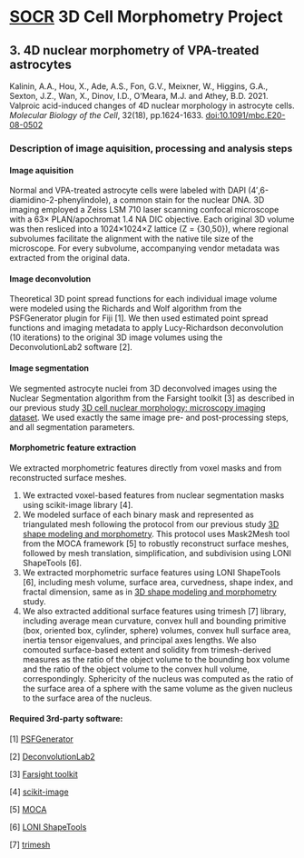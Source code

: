 # [SOCR](http://socr.umich.edu/) 3D Cell Morphometry Project
## 3. 4D nuclear morphometry of VPA-treated astrocytes

Kalinin, A.A., Hou, X., Ade, A.S., Fon, G.V., Meixner, W., Higgins, G.A., Sexton, J.Z., Wan, X., Dinov, I.D., O’Meara, M.J. and Athey, B.D. 2021. Valproic acid-induced changes of 4D nuclear morphology in astrocyte cells. _Molecular Biology of the Cell_, 32(18), pp.1624-1633. [doi:10.1091/mbc.E20-08-0502](https://doi.org/10.1091/mbc.E20-08-0502)

### Description of image aquisition, processing and analysis steps

#### Image aquisition

Normal and VPA-treated astrocyte cells were labeled with DAPI (4′,6-diamidino-2-phenylindole), a common stain for the nuclear DNA. 3D imaging employed a Zeiss LSM 710 laser scanning confocal microscope with a 63× PLAN/apochromat 1.4 NA DIC objective. Each original 3D volume was then resliced into a 1024×1024×Z lattice (Z = {30,50}), where regional subvolumes facilitate the alignment with the native tile size of the microscope. For every subvolume, accompanying vendor metadata was extracted from the original data.

#### Image deconvolution

Theoretical 3D point spread functions for each individual image volume were modeled using the Richards and Wolf algorithm from the PSFGenerator plugin for Fiji [1]. We then used estimated point spread functions and imaging metadata to apply Lucy-Richardson deconvolution (10 iterations) to the original 3D image volumes using the DeconvolutionLab2 software [2].

#### Image segmentation

We segmented astrocyte nuclei from 3D deconvolved images using the Nuclear Segmentation algorithm from the Farsight toolkit [3] as described in our previous study [3D cell nuclear morphology: microscopy imaging dataset](../1_3D_cell_nuclear_morphology%3A_microscopy_imaging_dataset#nuclei-3d-pre-processing-segmentation-and-curation-dapi-c0). We used exactly the same image pre- and post-processing steps, and all segmentation parameters.

#### Morphometric feature extraction

We extracted morphometric features directly from voxel masks and from reconstructed surface meshes.

1. We extracted voxel-based features from nuclear segmentation masks using scikit-image library [4].
2. We modeled surface of each binary mask and represented as triangulated mesh following the protocol from our previous study [3D shape modeling and morphometry](../2_3D_cell_nuclear_shape_modeling_morphometry#2-3d-shape-modeling-and-morphometry). This protocol uses Mask2Mesh tool from the MOCA framework [5] to robustly reconstruct surface meshes, followed by mesh translation, simplification, and subdivision using LONI ShapeTools [6].
3. We extracted morphometric surface features using LONI ShapeTools [6], including mesh volume, surface area, curvedness, shape index, and fractal dimension, same as in [3D shape modeling and morphometry](../2_3D_cell_nuclear_shape_modeling_morphometry#2-3d-shape-modeling-and-morphometry) study.
4. We also extracted additional surface features using trimesh [7] library, including average mean curvature, convex hull and bounding primitive (box, oriented box, cylinder, sphere) volumes, convex hull surface area, inertia tensor eigenvalues, and principal axes lengths. We also comouted surface-based extent and solidity from trimesh-derived measures as the ratio of the object volume to the bounding box volume and the ratio of the object volume to the convex hull volume, correspondingly. Sphericity of the nucleus was computed as the ratio of the surface area of a sphere with the same volume as the given nucleus to the surface area of the nucleus.


#### Required 3rd-party software:

[1] [PSFGenerator](https://bigwww.epfl.ch/algorithms/psfgenerator/)

[2] [DeconvolutionLab2](https://bigwww.epfl.ch/deconvolution/deconvolutionlab2/)

[3] [Farsight toolkit](http://farsight-toolkit.ee.uh.edu/wiki/Nuclear_Segmentation)

[4] [scikit-image](https://scikit-image.org)

[5] [MOCA](http://www.nitrc.org/projects/moca_2015/)

[6] [LONI ShapeTools](https://www.loni.usc.edu/research/software?name=ShapeTools)

[7] [trimesh](https://trimesh.org)
